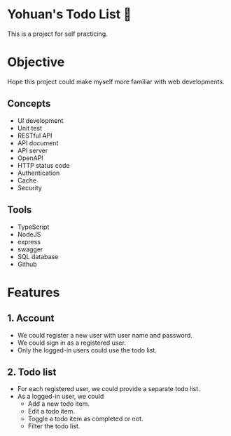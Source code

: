# Yohuan's Todo List 📝

This is a project for self practicing.

# Objective

Hope this project could make myself more familiar with web developments.

## Concepts

- UI development
- Unit test
- RESTful API
- API document
- API server
- OpenAPI
- HTTP status code
- Authentication
- Cache
- Security

## Tools

- TypeScript
- NodeJS
- express
- swagger
- SQL database
- Github

# Features

## 1. Account

- We could register a new user with user name and password.
- We could sign in as a registered user.
- Only the logged-in users could use the todo list.
## 2. Todo list

- For each registered user, we could provide a separate todo list.
- As a logged-in user, we could
  - Add a new todo item.
  - Edit a todo item.
  - Toggle a todo item as completed or not.
  - Filter the todo list.
